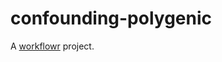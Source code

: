 # confounding-polygenic

A [workflowr][] project.

[workflowr]: https://github.com/jdblischak/workflowr
